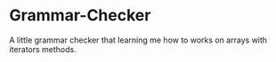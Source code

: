 # Grammar-Checker
A little grammar checker that learning me how to works on arrays with iterators methods.

